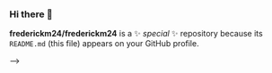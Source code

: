 ### Hi there 👋

<!-- 🔭 I’m currently working on git hub
- 🌱 I’m currently learning about RNA in biology
- 👯 I’m looking to collaborate on coding
- 🤔 I’m looking for help with java script
- 💬 Ask me about school
- 📫 How to reach me: email
- 😄 Pronouns: he/him
- ⚡ Fun fact: my favorite color is red
-->

**frederickm24/frederickm24** is a ✨ _special_ ✨ repository because its `README.md` (this file) appears on your GitHub profile.

-->
